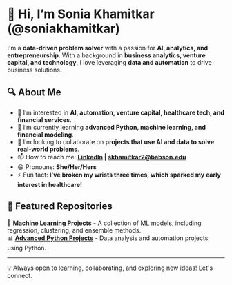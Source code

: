 # 👋 Hi, I’m Sonia Khamitkar (@soniakhamitkar)  

I'm a **data-driven problem solver** with a passion for **AI, analytics, and entrepreneurship**. With a background in **business analytics, venture capital, and technology**, I love leveraging **data and automation** to drive business solutions.  

## 🔍 About Me  
- 👀 I’m interested in **AI, automation, venture capital, healthcare tech, and financial services**.  
- 🌱 I’m currently learning **advanced Python, machine learning, and financial modeling**.  
- 💞️ I’m looking to collaborate on **projects that use AI and data to solve real-world problems**.  
- 📫 How to reach me: **[LinkedIn](https://linkedin.com/in/sonia-khamitkar) | skhamitkar2@babson.edu**  
- 😄 Pronouns: **She/Her/Hers**  
- ⚡ Fun fact: **I’ve broken my wrists three times, which sparked my early interest in healthcare!**  

## 📂 Featured Repositories  
🚀 **[Machine Learning Projects](https://github.com/soniakhamitkar/MachineLearning)** - A collection of ML models, including regression, clustering, and ensemble methods.  
📊 **[Advanced Python Projects](https://github.com/soniakhamitkar/AdvancedPython)** - Data analysis and automation projects using Python.  

---

💡 Always open to learning, collaborating, and exploring new ideas! Let's connect.  
